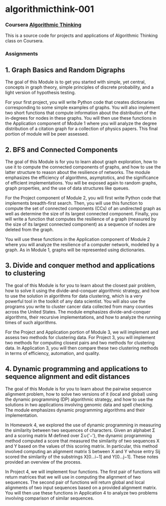 algorithmicthink-001
====================

### Coursera [Algorithmic Thinking](https://class.coursera.org/algorithmicthink-001)

This is a source code for projects and applications of Algorithmic Thinking
class on Coursera.

### Assignments

## 1. Graph Basics and Random Digraphs

The goal of this Module is to get you started with simple, yet central, concepts
in graph theory, simple principles of discrete probability, and a light version
of hypothesis testing.

For your first project, you will write Python code that creates dictionaries
corresponding to some simple examples of graphs. You will also implement two
short functions that compute information about the distribution of the
in-degrees for nodes in these graphs. You will then use these functions in the
Application component of Module 1 where you will analyze the degree distribution
of a citation graph for a collection of physics papers. This final portion of
module will be peer assessed.

## 2. BFS and Connected Components

The goal of this Module is for you to learn about graph exploration, how to use
it to compute the connected components of graphs, and how to use the latter
structure to reason about the resilience of networks. The module emphasizes the
efficiency of algorithms, asymptotics, and the significance of efficient
implementations. You will be exposed again to random graphs, graph properties,
and the use of data structures like queues.

For the Project component of Module 2, you will first write Python code that
implements breadth-first search. Then, you will use this function to compute the
set of connected components (CCs) of an undirected graph as well as determine
the size of its largest connected component. Finally, you will write a function
that computes the resilience of a graph (measured by the size of its largest
connected component) as a sequence of nodes are deleted from the graph.

You will use these functions in the Application component of Module 2 where you
will analyze the resilience of a computer network, modeled by a graph. As in
Module 1, graphs will be represented using dictionaries.

## 3. Divide and conquer method and applications to clustering

The goal of this Module is for you to learn about the closest pair problem, how
to solve it using the divide-and-conquer algorithmic strategy, and how to use
the solution in algorithms for data clustering, which is a very powerful tool in
the toolkit of any data scientist. You will also use the programs you write to
cluster cancer data collected from many counties across the United States. The
module emphasizes divide-and-conquer algorithms, their recursive
implementations, and how to analyze the running times of such algorithms.

For the Project and Application portion of Module 3, we will implement and
assess two methods for clustering data. For Project 3, you will implement two
methods for computing closest pairs and two methods for clustering data. In
Application 3, you will then compare these two clustering methods in terms of
efficiency, automation, and quality.

## 4. Dynamic programming and applications to sequence alignment and edit distances

The goal of this Module is for you to learn about the pairwise sequence
alignment problem, how to solve two versions of it (local and global) using the
dynamic programming (DP) algorithmic strategy, and how to use the solutions in
two applications involving genomic data and spell checking. The module
emphasizes dynamic programming algorithms and their implementation.

In Homework 4, we explored the use of dynamic programming in measuring the
similarity between two sequences of characters. Given an alphabet Σ and a
scoring matrix M defined over Σ∪{′−′}, the dynamic programming method computed a
score that measured the similarity of two sequences X and Y based on the values
of this scoring matrix. In particular, this method involved computing an
alignment matrix S between X and Y whose entry Sij scored the similarity of the
substrings X[0…i−1] and Y[0…j−1]. These notes provided an overview of the
process.

In Project 4, we will implement four functions. The first pair of functions will
return matrices that we will use in computing the alignment of two sequences.
The second pair of functions will return global and local alignments of two
input sequences based on a provided alignment matrix. You will then use these
functions in Application 4 to analyze two problems involving comparison of
similar sequences.
